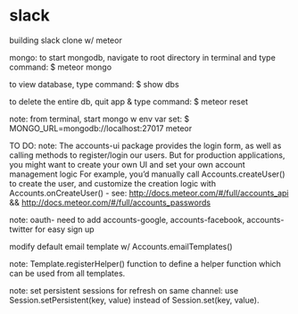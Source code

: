 # slack
building slack clone w/ meteor

mongo:
to start mongodb, navigate to root directory in terminal and type command:
$ meteor mongo

to view database, type command:
$ show dbs

to delete the entire db, quit app & type command:
$ meteor reset

note: from terminal, start mongo w env var set: 
$ MONGO_URL=mongodb://localhost:27017 meteor

TO DO:
note: The accounts-ui package provides the login form, as well as calling methods to register/login our users. But for production applications, you might want to create your own UI and set your own account management logic
For example, you’d manually call Accounts.createUser() to create the user, and customize the creation logic with Accounts.onCreateUser() - see: http://docs.meteor.com/#/full/accounts_api  && http://docs.meteor.com/#/full/accounts_passwords

note: oauth- need to add accounts-google, accounts-facebook, accounts-twitter for easy sign up

modify default email template w/ Accounts.emailTemplates()

note: Template.registerHelper() function to define a helper function which can be used from all templates.

note: set persistent sessions for refresh on same channel: use Session.setPersistent(key, value) instead of Session.set(key, value). 